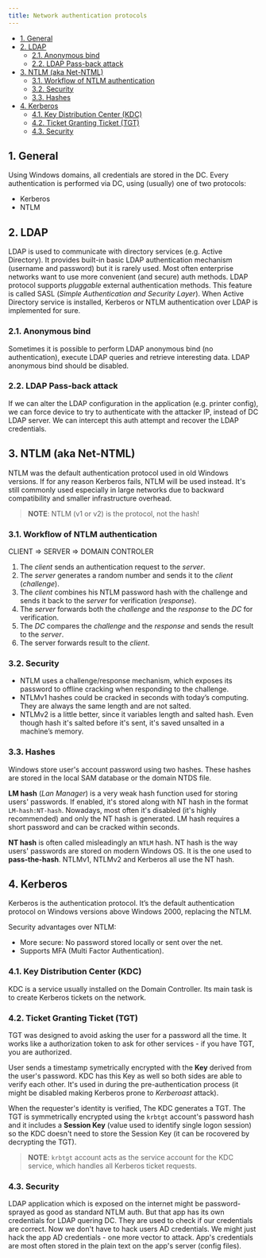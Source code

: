 ```yaml
---
title: Network authentication protocols
---
```


- [1. General](#1-general)
- [2. LDAP](#2-ldap)
  - [2.1. Anonymous bind](#21-anonymous-bind)
  - [2.2. LDAP Pass-back attack](#22-ldap-pass-back-attack)
- [3. NTLM (aka Net-NTML)](#3-ntlm-aka-net-ntml)
  - [3.1. Workflow of NTLM authentication](#31-workflow-of-ntlm-authentication)
  - [3.2. Security](#32-security)
  - [3.3. Hashes](#33-hashes)
- [4. Kerberos](#4-kerberos)
  - [4.1. Key Distribution Center (KDC)](#41-key-distribution-center-kdc)
  - [4.2. Ticket Granting Ticket (TGT)](#42-ticket-granting-ticket-tgt)
  - [4.3. Security](#43-security)

## 1. General
Using Windows domains, all credentials are stored in the DC. Every authentication is performed via DC, using (usually) one of two protocols:

- Kerberos
- NTLM

## 2. LDAP
LDAP is used to communicate with directory services (e.g. Active Directory). It provides built-in basic LDAP authentication mechanism (username and password) but it is rarely used. Most often enterprise networks want to use more convenient (and secure) auth methods. LDAP protocol supports _pluggable_ external authentication methods. This feature is called SASL (_Simple Authentication and Security Layer_). When Active Directory service is installed, Kerberos or NTLM authentication over LDAP is implemented for sure.

### 2.1. Anonymous bind
Sometimes it is possible to perform LDAP anonymous bind (no authentication), execute LDAP queries and retrieve interesting data. LDAP anonymous bind should be disabled.

### 2.2. LDAP Pass-back attack
If we can alter the LDAP configuration in the application (e.g. printer config), we can force device to try to authenticate with the attacker IP, instead of DC LDAP server. We can intercept this auth attempt and recover the LDAP credentials.

## 3. NTLM (aka Net-NTML)
NTLM was the default authentication protocol used in old Windows versions. If for any reason Kerberos fails, NTLM will be used instead. It's still commonly used especially in large networks due to backward compatibility and smaller infrastructure overhead.

> **NOTE**: NTLM (v1 or v2) is the protocol, not the hash!

### 3.1. Workflow of NTLM authentication
CLIENT => SERVER => DOMAIN CONTROLER

1. The _client_ sends an authentication request to the _server_.
2. The _server_ generates a random number and sends it to the _client_ (_challenge_).
3. The _client_ combines his NTLM password hash with the challenge and sends it back to the _server_ for verification (_response_).
4. The _server_ forwards both the _challenge_ and the _response_ to the _DC_ for verification.
5. The _DC_ compares the _challenge_ and the _response_ and sends the result to the _server_.  
6. The server forwards result to the _client_.

### 3.2. Security

- NTLM uses a challenge/response mechanism, which exposes its password to offline cracking when responding to the challenge.
- NTLMv1 hashes could be cracked in seconds with today’s computing. They are always the same length and are not salted.
- NTLMv2 is a little better, since it variables length and salted hash. Even though hash it's salted before it's sent, it's saved unsalted in a machine’s memory.

### 3.3. Hashes
Windows store user's account password using two hashes. These hashes are stored in the local SAM database or the domain NTDS file.

**LM hash** (_Lan Manager_) is a very weak hash function used for storing users' passwords. If enabled, it's stored along with NT hash in the format `LM-hash:NT-hash`. Nowadays, most often it's disabled (it's highly recommended) and only the NT hash is generated. LM hash requires a short password and can be cracked within seconds.

**NT hash** is often called misleadingly an `NTLM` hash. NT hash is the way users' passwords are stored on modern Windows OS. It is the one used to **pass-the-hash**. NTLMv1, NTLMv2 and Kerberos all use the NT hash.

## 4. Kerberos
Kerberos is the authentication protocol. It’s the default authentication protocol on Windows versions above Windows 2000, replacing the NTLM.

Security advantages over NTLM:

- More secure: No password stored locally or sent over the net.
- Supports MFA (Multi Factor Authentication).

### 4.1. Key Distribution Center (KDC)
KDC is a service usually installed on the Domain Controller. Its main task is to create Kerberos tickets on the network.

### 4.2. Ticket Granting Ticket (TGT)
TGT was designed to avoid asking the user for a password all the time. It works like a authorization token to ask for other services - if you have TGT, you are authorized.

User sends a timestamp symetrically encrypted with the **Key** derived from the user's password. KDC has this Key as well so both sides are able to verify each other. It's used in during the pre-authentication process (it might be disabled making Kerberos prone to _Kerberoast_ attack).

When the requester's identity is verified, The KDC generates a TGT. The TGT is symmetrically encrypted using the `krbtgt` account's password hash and it includes a **Session Key** (value used to identify single logon session) so the KDC doesn't need to store the Session Key (it can be rocovered by decrypting the TGT).

> **NOTE**: `krbtgt` account acts as the service account for the KDC service, which handles all Kerberos ticket requests.

### 4.3. Security
LDAP application which is exposed on the internet might be password-sprayed as good as standard NTLM auth. But that app has its own credentials for LDAP quering DC. They are used to check if our credentials are correct. Now we don't have to hack users AD credentials. We might just hack the app AD credentials - one more vector to attack. App's credentials are most often stored in the plain text on the app's server (config files).
